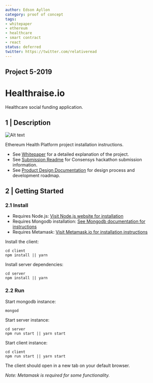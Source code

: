 ```yaml
---
author: Edson Ayllon
category: proof of concept
tags: 
- whitepaper
- ethereum
- healthcare
- smart contract
- react
status: deferred
twitter: https://twitter.com/relativeread
---
```


## Project 5-2019

# Healthraise.io

Healthcare social funding application.

## 1 | Description

![Alt text](./documentation/health.gif)

Ethereum Health Platform project installation instructions.

- See [Whitepaper](./whitepaper.md) for a detailed explanation of the project.
- See [Submission Readme](./submission.md) for Consensys hackathon submission information.
- See [Product Design Documentation](./project-document.md) for design process and development roadmap.

## 2 |  Getting Started

### 2.1 Install

* Requires Node.js: [Visit Node.js website for installation](https://nodejs.org/en/)
* Requires Mongodb installation: [See Mongodb documentation for instructions](https://docs.mongodb.com/manual/installation/)
* Requires Metamask: [Visit Metamask.io for installation instructions](https://metamask.io/)

Install the client:

```
cd client
npm install || yarn
```

Install server dependencies:

```
cd server
npm install || yarn
```

### 2.2 Run

Start mongodb instance:

```
mongod
```

Start server instance:

```
cd server
npm run start || yarn start
```

Start client instance:

```
cd client
npm run start || yarn start
```

The client should open in a new tab on your default browser.

*Note: Metamask is required for some functionality.*
